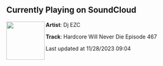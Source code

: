 ## Currently Playing on SoundCloud

[<img align="left" width="100" src="https://i1.sndcdn.com/artworks-GX1mFnSr2zt4TAbQ-rPVaBg-t500x500.jpg">](https://soundcloud.com/djezc/hardcore-will-never-die-episode-467)

**Artist**: Dj EZC 

**Track**: Hardcore Will Never Die Episode 467

Last updated at 11/28/2023 09:04
